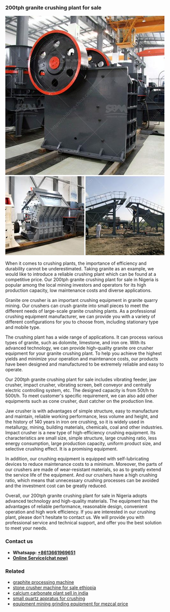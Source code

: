 <h3>200tph granite crushing plant for sale</h3><img src='1708309082.jpg' alt=''><p>When it comes to crushing plants, the importance of efficiency and durability cannot be underestimated. Taking granite as an example, we would like to introduce a reliable crushing plant which can be found at a competitive price. Our 200tph granite crushing plant for sale in Nigeria is popular among the local mining investors and operators for its high production capacity, low maintenance costs and diverse applications.</p><p>Granite ore crusher is an important crushing equipment in granite quarry mining. Our crushers can crush granite into small pieces to meet the different needs of large-scale granite crushing plants. As a professional crushing equipment manufacturer, we can provide you with a variety of different configurations for you to choose from, including stationary type and mobile type.</p><p>The crushing plant has a wide range of applications. It can process various types of granite, such as dolomite, limestone, and iron ore. With its advanced technology, we can provide high-quality granite ore crusher equipment for your granite crushing plant. To help you achieve the highest yields and minimize your operation and maintenance costs, our products have been designed and manufactured to be extremely reliable and easy to operate.</p><p>Our 200tph granite crushing plant for sale includes vibrating feeder, jaw crusher, impact crusher, vibrating screen, belt conveyor and centrally electric controlling system, etc. The designed capacity is from 50t/h to 500t/h. To meet customer's specific requirement, we can also add other equipments such as cone crusher, dust catcher on the production line.</p><p>Jaw crusher is with advantages of simple structure, easy to manufacture and maintain, reliable working performance, less volume and height, and the history of 140 years in iron ore crushing, so it is widely used in metallurgy, mining, building materials, chemicals, coal and other industries. Impact crusher is a new type of high-efficiency crushing equipment. Its characteristics are small size, simple structure, large crushing ratio, less energy consumption, large production capacity, uniform product size, and selective crushing effect. It is a promising equipment.</p><p>In addition, our crushing equipment is equipped with self-lubricating devices to reduce maintenance costs to a minimum. Moreover, the parts of our crushers are made of wear-resistant materials, so as to greatly extend the service life of the equipment. And our crushers have a high crushing ratio, which means that unnecessary crushing processes can be avoided and the investment cost can be greatly reduced.</p><p>Overall, our 200tph granite crushing plant for sale in Nigeria adopts advanced technology and high-quality materials. The equipment has the advantages of reliable performance, reasonable design, convenient operation and high work efficiency. If you are interested in our crushing plant, please don't hesitate to contact us. We will provide you with professional service and technical support, and offer you the best solution to meet your needs.</p><h3>Contact us</h3><ul><li><strong>Whatsapp:&nbsp;<a href="https://wa.me/8613661969651">+8613661969651</a></strong></li><li><a href="https://swt.shibang-china.com/?git&amp;zhl&amp;200tph granite crushing plant for sale"><strong>Online Service(chat now)</strong></a></li></ul><h3>Related</h3><ul><li><a href='graphite processing machine.md'>graphite processing machine</a></li><li><a href='stone crusher machine for sale ethiopia.md'>stone crusher machine for sale ethiopia</a></li><li><a href='calcium carbonate plant sell in india.md'>calcium carbonate plant sell in india</a></li><li><a href='small quartz appratus for crushing.md'>small quartz appratus for crushing</a></li><li><a href='equipment mining grinding equipment for mezcal price.md'>equipment mining grinding equipment for mezcal price</a></li></ul>